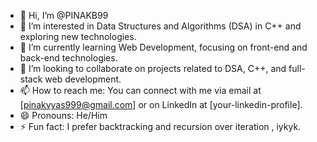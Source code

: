- 👋 Hi, I’m @PINAKB99
- 👀 I’m interested in Data Structures and Algorithms (DSA) in C++ and exploring new technologies.
- 🌱 I’m currently learning Web Development, focusing on front-end and back-end technologies.
- 💞️ I’m looking to collaborate on projects related to DSA, C++, and full-stack web development.
- 📫 How to reach me: You can connect with me via email at [pinakvyas999@gmail.com] or on LinkedIn at [your-linkedin-profile].
- 😄 Pronouns: He/Him
- ⚡ Fun fact: I prefer backtracking and recursion over iteration , iykyk.
  
